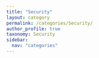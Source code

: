 ```yaml
---
title: "Security"
layout: category
permalink: /categories/Security/
author_profile: true
taxonomy: Security
sidebar:
  nav: "categories"
---
```

